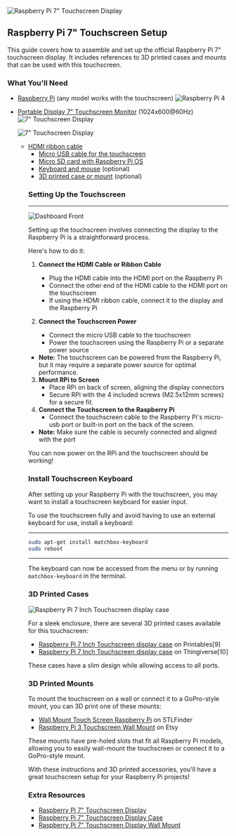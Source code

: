
![Raspberry Pi 7" Touchscreen Display](./images/Pi-dashboard/pi-dash-all-together.jpeg)





## Raspberry Pi 7" Touchscreen Setup

This guide covers how to assemble and set up the official Raspberry Pi 7" touchscreen display. It includes references to 3D printed cases and mounts that can be used with this touchscreen.

### What You'll Need
- [Raspberry Pi]() (any model works with the touchscreen)
   ![Raspberry Pi 4](./images/Pi-dashboard/electronics/pi-dash-rpi4-front-view.jpeg)
- [Portable Display 7" Touchscreen Monitor](https://) (1024x600@60Hz)
   ![7" Touchscreen Display](./images/Pi-dashboard/electronics/pi-dash-front-no-cover.jpeg)

   ![7" Touchscreen Display](./images/Pi-dashboard/electronics/pi-dash-back-no-cover.jpeg)

 
  - [HDMI ribbon cable]()
    <!-- TODO: create image cropped from all supplies
   ![Raspberry Pi Power Supply](./images/Pi-dashboard/electronics/pi-dash-hdmi-ribbon-cable.jpeg)
  -->
- [Raspberry Pi power supply]()
<!-- TODO: create image cropped from all supplies
   ![Raspberry Pi Power Supply]()
  -->
- [Micro USB cable for the touchscreen]()
- [Micro SD card with Raspberry Pi OS](https://)
  <!-- TODO: create image cropped from all supplies
   ![Raspberry Pi Power Supply]()
  -->
- [Keyboard and mouse](https://) (optional)
<!-- TODO: create image cropped from all supplies
   ![Raspberry Pi Power Supply]()
  -->
- [3D printed case or mount](https://) (optional)



### Setting Up the Touchscreen
----------------

![Dashboard Front](./images/Pi-dashboard/pi-dash-back-with-3d-front-print.jpeg)

Setting up the touchscreen involves connecting the display to the Raspberry Pi 
is a straightforward process.

Here's how to do it:

<!-- TODO: Add a GIF demonstrating the step-by-step assembly process
![Touchscreen Assembly Process](path/to/assembly-process.gif)
-->



1. **Connect the HDMI Cable or Ribbon Cable**
   - Plug the HDMI cable into the HDMI port on the Raspberry Pi
   - Connect the other end of the HDMI cable to the HDMI port on the touchscreen
    - If using the HDMI ribbon cable, connect it to the display and the Raspberry Pi 

2. **Connect the Touchscreen Power**
    - Connect the micro USB cable to the touchscreen
    - Power the touchscreen using the Raspberry Pi or a separate power source
- **Note:** The touchscreen can be powered from the Raspberry Pi, but it may require a separate power source for optimal performance.

3. **Mount RPi to Screen**
   - Place RPi on back of screen, aligning the display connectors
   - Secure RPi with the 4 included screws (M2.5x12mm screws) for a secure fit.
4. **Connect the Touchscreen to the Raspberry Pi**
   - Connect the touchscreen cable to the Raspberry Pi's micro-usb port or built-in port on the back of the screen.

- **Note:** Make sure the cable is securely connected and aligned with the port

You can now power on the RPi and the touchscreen should be working!

### Install Touchscreen Keyboard
After setting up your Raspberry Pi with the touchscreen, you may want to install a touchscreen keyboard for easier input.

To use the touchscreen fully and avoid having to use an external keyboard for use, install a keyboard:

---
```bash
sudo apt-get install matchbox-keyboard
sudo reboot
```
---

The keyboard can now be accessed from the menu or by running `matchbox-keyboard` in the terminal.

<!-- TODO: Add a GIF showing the touchscreen keyboard in use
![Touchscreen Keyboard Demo](path/to/keyboard-demo.gif)
-->


### 3D Printed Cases

<!-- TODO: Add an image showcasing various 3D printed mounts for the Raspberry Pi Touchscreen
![3D Printed Mounts for Raspberry Pi Touchscreen](path/to/3d-printed-mounts.jpg)
-->

![Raspberry Pi 7 Inch Touchscreen display case](./images/Pi-dashboard/3d-printed-case.gif)

For a sleek enclosure, there are several 3D printed cases available for this touchscreen:

- [Raspberry Pi 7 Inch Touchscreen display case](https://www.printables.com/model/18153-raspberry-pi-7-inch-touchscreen-display-case) on Printables[9] 
- [Raspberry Pi 7 Inch Touchscreen display case](https://www.thingiverse.com/thing:1585924) on Thingiverse[10]

These cases have a slim design while allowing access to all ports.

### 3D Printed Mounts

To mount the touchscreen on a wall or connect it to a GoPro-style mount, you can 3D print one of these mounts:

- [Wall Mount Touch Screen Raspberry Pi](https://www.stlfinder.com/3dmodels/wall-mount-touch-screen-raspberry-pi/) on STLFinder
- [Raspberry Pi 3 Touchscreen Wall Mount](https://www.etsy.com/listing/1045534495/raspberry-pi-3-touchscreen-wall-mount) on Etsy

These mounts have pre-holed slots that fit all Raspberry Pi models, allowing you to easily wall-mount the touchscreen or connect it to a GoPro-style mount.

With these instructions and 3D printed accessories, you'll have a great touchscreen setup for your Raspberry Pi projects!

### Extra Resources

- [Raspberry Pi 7" Touchscreen Display](https://www.raspberrypi.org/products/raspberry-pi-touch-display/)
- [Raspberry Pi 7" Touchscreen Display Case](https://www.thingiverse.com/thing:1585924)
- [Raspberry Pi 7" Touchscreen Display Wall Mount](https://www.stlfinder.com/3dmodels/wall-mount-touch-screen-raspberry-pi/)
